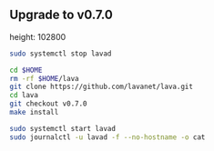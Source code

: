 ## Upgrade to v0.7.0
height: 102800

~~~bash
sudo systemctl stop lavad

cd $HOME
rm -rf $HOME/lava
git clone https://github.com/lavanet/lava.git
cd lava
git checkout v0.7.0
make install

sudo systemctl start lavad
sudo journalctl -u lavad -f --no-hostname -o cat
~~~
